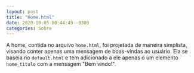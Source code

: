 ```yaml
---
layout: post
title: "Home.html"
date: 2020-10-05 00:44:49 -0300
categories: Sobre
---
```


A home, contida no arquivo `home.html`, foi projetada de maneira simplista, visando conter apenas uma mensagem de boas-vindas ao usuário. Ela se baseia no `default.html` e tem adicionado a ele apenas o um elemento `home_titulo` com a mensagem "Bem vindo!".
